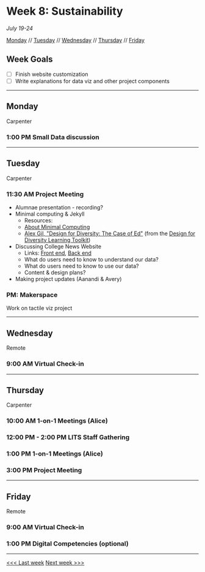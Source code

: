 # Week 8: Sustainability

*July 19-24*

[Monday](#monday) // [Tuesday](#tuesday) // [Wednesday](#wednesday) // [Thursday](#thursday) // [Friday](#friday)

## Week Goals

- [ ] Finish website customization
- [ ] Write explanations for data viz and other project components

---

## Monday
Carpenter

### 1:00 PM Small Data discussion

---

## Tuesday
Carpenter

### 11:30 AM  Project Meeting
- Alumnae presentation - recording?
- Minimal computing & Jekyll
  - Resources: 
  - [About Minimal Computing](https://go-dh.github.io/mincomp/about/)
  - [Alex Gil, "Design for Diversity: The Case of Ed"](https://des4div.library.northeastern.edu/design-for-diversity-the-case-of-ed-alex-gil/) (from the [Design for Diversity Learning Toolkit](https://des4div.library.northeastern.edu/))
- Discussing College News Website
  - Links: [Front end](https://digbmc.github.io/coll-news-site/), [Back end](https://github.com/digbmc/coll-news-site)
  - What do users need to know to understand our data?
  - What do users need to know to use our data?
  - Content & design plans?
- Making project updates (Aanandi & Avery)

### PM: Makerspace
Work on tactile viz project

---

## Wednesday
Remote

### 9:00 AM Virtual Check-in

---

## Thursday
Carpenter

### 10:00 AM 1-on-1 Meetings (Alice)

### 12:00 PM - 2:00 PM LITS Staff Gathering

### 1:00 PM  1-on-1 Meetings (Alice)

### 3:00 PM  Project Meeting 

---

## Friday
Remote

### 9:00 AM  Virtual Check-in

### 1:00 PM  Digital Competencies (optional)

---

[<<< Last week](/07-exhibit.md) [Next week >>>](/09-testing.md)
